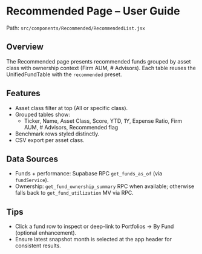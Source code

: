 # Recommended Page – User Guide

Path: `src/components/Recommended/RecommendedList.jsx`

## Overview

The Recommended page presents recommended funds grouped by asset class with ownership context (Firm AUM, # Advisors). Each table reuses the UnifiedFundTable with the `recommended` preset.

## Features

- Asset class filter at top (All or specific class).
- Grouped tables show:
  - Ticker, Name, Asset Class, Score, YTD, 1Y, Expense Ratio, Firm AUM, # Advisors, Recommended flag
- Benchmark rows styled distinctly.
- CSV export per asset class.

## Data Sources

- Funds + performance: Supabase RPC `get_funds_as_of` (via `fundService`).
- Ownership: `get_fund_ownership_summary` RPC when available; otherwise falls back to `get_fund_utilization` MV via RPC.

## Tips

- Click a fund row to inspect or deep-link to Portfolios → By Fund (optional enhancement).
- Ensure latest snapshot month is selected at the app header for consistent results.

